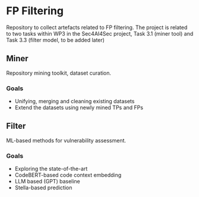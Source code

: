 # FP Filtering

Repository to collect artefacts related to FP filtering. The project is related to two tasks within WP3 in the Sec4AI4Sec project, Task 3.1 (miner tool) and Task 3.3 (filter model, to be added later)

## Miner

Repository mining toolkit, dataset curation.

### Goals

- Unifying, merging and cleaning existing datasets
- Extend the datasets using newly mined TPs and FPs

## Filter

ML-based methods for vulnerability assessment.

### Goals

- Exploring the state-of-the-art
- CodeBERT-based code context embedding
- LLM based (GPT) baseline 
- Stella-based prediction
